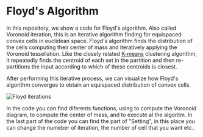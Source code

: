 # Floyd's Algorithm

In this repository, we show a code for Floyd's algorithm. Also called Voronoid iteration, this is an iterative algorithm finding for equispaced convex cells in euclidean space. Floyd's algorithm finds the distribution of the cells computing their center of mass and iteratively applying the Voronoid tessellation. Like the closely related [K-means](https://en.wikipedia.org/wiki/K-means_clustering) clustering algorithm, it repeatedly finds the centroid of each set in the partition and then re-partitions the input according to which of these centroids is closest.

After performing this iterative process, we can visualize how Floyd's algorithm converges to obtain an equispaced distribution of convex cells. 

![Floyd iterations](/Lloyd_algorithm_P350_S5_Dim2x2_I200_N8.gif)

In the code you can find diferents functions, using to compute the Voronoid diagram, to compute the center of mass, and to execute al the algoritm. In the last part of the code you can find the part of "Setting", in this place you can change the numeber of iteration, the number of cell that you want etc.. 
